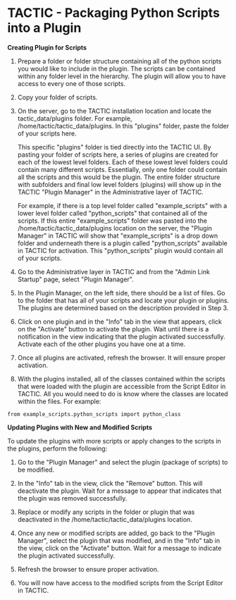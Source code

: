 # TACTIC - Packaging Python Scripts into a Plugin

**Creating Plugin for Scripts**

1.  Prepare a folder or folder structure containing all of the python scripts you would like to include in the plugin. The scripts can be contained within any folder level in the hierarchy. The plugin will allow you to have access to every one of those scripts.

2.  Copy your folder of scripts.

3.  On the server, go to the TACTIC installation location and locate the tactic\_data/plugins folder. For example, /home/tactic/tactic\_data/plugins. In this "plugins" folder, paste the folder of your scripts here.

    This specific "plugins" folder is tied directly into the TACTIC UI. By pasting your folder of scripts here, a series of plugins are created for each of the lowest level folders. Each of these lowest level folders could contain many different scripts. Essentially, only one folder could contain all the scripts and this would be the plugin. The entire folder structure with subfolders and final low level folders (plugins) will show up in the TACTIC "Plugin Manager" in the Administrative layer of TACTIC.

    For example, if there is a top level folder called "example\_scripts" with a lower level folder called "python\_scripts" that contained all of the scripts. If this entire "example\_scripts" folder was pasted into the /home/tactic/tactic\_data/plugins location on the server, the "Plugin Manager" in TACTIC will show that "example\_scripts" is a drop down folder and underneath there is a plugin called "python\_scripts" available in TACTIC for activation. This "python\_scripts" plugin would contain all of your scripts.

4.  Go to the Administrative layer in TACTIC and from the "Admin Link Startup" page, select "Plugin Manager".

5.  In the Plugin Manager, on the left side, there should be a list of files. Go to the folder that has all of your scripts and locate your plugin or plugins. The plugins are determined based on the description provided in Step 3.

6.  Click on one plugin and in the "Info" tab in the view that appears, click on the "Activate" button to activate the plugin. Wait until there is a notification in the view indicating that the plugin activated successfully. Activate each of the other plugins you have one at a time.

7.  Once all plugins are activated, refresh the browser. It will ensure proper activation.

8.  With the plugins installed, all of the classes contained within the scripts that were loaded with the plugin are accessible from the Script Editor in TACTIC. All you would need to do is know where the classes are located within the files. For example:

<!-- -->

    from example_scripts.python_scripts import python_class

**Updating Plugins with New and Modified Scripts**

To update the plugins with more scripts or apply changes to the scripts in the plugins, perform the following:

1.  Go to the "Plugin Manager" and select the plugin (package of scripts) to be modified.

2.  In the "Info" tab in the view, click the "Remove" button. This will deactivate the plugin. Wait for a message to appear that indicates that the plugin was removed successfully.

3.  Replace or modify any scripts in the folder or plugin that was deactivated in the /home/tactic/tactic\_data/plugins location.

4.  Once any new or modified scripts are added, go back to the "Plugin Manager", select the plugin that was modified, and in the "Info" tab in the view, click on the "Activate" button. Wait for a message to indicate the plugin activated successfully.

5.  Refresh the browser to ensure proper activation.

6.  You will now have access to the modified scripts from the Script Editor in TACTIC.


